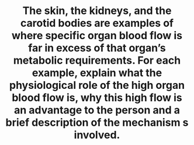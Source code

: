 ---
title: "The skin, the kidneys, and the carotid bodies are examples of where specific organ blood flow is far in excess of that organ’s metabolic requirements. For each example, explain what the physiological role of the high organ blood flow is, why this high flow is an advantage to the person and a brief description of the mechanism s involved."
entityType: SAQ
exam: PEX
college: ANZCA
year: 2008
sitting: A
question: 9
passRate: 11
EC_expectedDomains:
- "To answer this question, candidates had to explain the role of the high organ blood flow , the advantage of this high flow , and the mechanism creating the high flow for all three organs."
- "Skin: Thermoregulation role with heat conservation / loss. Normothermia allow s normal enzyme function. High flow via superficial arteriole network and arterio-venous anastomosis with sympathetic nervous system control."
- "Kidneys: Role is to excrete waste products and sodium / water balance. Advantage is the maintenance of constant internal environment. High flow via short large renal arteries, parallel interlobular arteries and parallel afferent arteriole branches."
- "Carotid bodies: High flow means organ oxygen requirements do not interfere with measuring PaO2 The advantage is early detection of hypoxia. High organ flow occurs due to the small size of the organ and flow directly from the carotid artery."
EC_extraCredit:
- "Additional marks for role as a blood reservoir, correct value of blood flow , and importance of sweating."
- "Additional marks for renal blood flow value."
- "Additional marks for organ blood flow rate and lack of effect from anaemia or carbon monoxide poisoning."
EC_errorsCommon:
- "A common mistake was to describe in detail how blood flow is controlled or altered, especially when referring to the kidney and this was not asked for."
- "Descriptions of physiological pathways and their end organ responses were also not asked for."
- "Re-w riting the question was not helpful."
- "Carotid bodies were often incorrectly described as having a baroreceptor function."
---